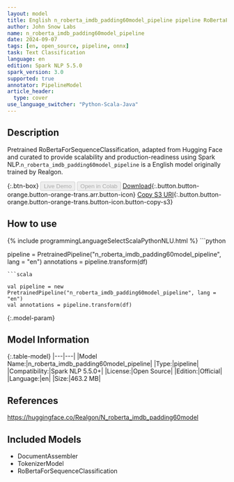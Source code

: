 ```yaml
---
layout: model
title: English n_roberta_imdb_padding60model_pipeline pipeline RoBertaForSequenceClassification from Realgon
author: John Snow Labs
name: n_roberta_imdb_padding60model_pipeline
date: 2024-09-07
tags: [en, open_source, pipeline, onnx]
task: Text Classification
language: en
edition: Spark NLP 5.5.0
spark_version: 3.0
supported: true
annotator: PipelineModel
article_header:
  type: cover
use_language_switcher: "Python-Scala-Java"
---
```


## Description

Pretrained RoBertaForSequenceClassification, adapted from Hugging Face and curated to provide scalability and production-readiness using Spark NLP.`n_roberta_imdb_padding60model_pipeline` is a English model originally trained by Realgon.

{:.btn-box}
<button class="button button-orange" disabled>Live Demo</button>
<button class="button button-orange" disabled>Open in Colab</button>
[Download](https://s3.amazonaws.com/auxdata.johnsnowlabs.com/public/models/n_roberta_imdb_padding60model_pipeline_en_5.5.0_3.0_1725680476123.zip){:.button.button-orange.button-orange-trans.arr.button-icon}
[Copy S3 URI](s3://auxdata.johnsnowlabs.com/public/models/n_roberta_imdb_padding60model_pipeline_en_5.5.0_3.0_1725680476123.zip){:.button.button-orange.button-orange-trans.button-icon.button-copy-s3}

## How to use



<div class="tabs-box" markdown="1">
{% include programmingLanguageSelectScalaPythonNLU.html %}
```python

pipeline = PretrainedPipeline("n_roberta_imdb_padding60model_pipeline", lang = "en")
annotations =  pipeline.transform(df)   

```
```scala

val pipeline = new PretrainedPipeline("n_roberta_imdb_padding60model_pipeline", lang = "en")
val annotations = pipeline.transform(df)

```
</div>

{:.model-param}
## Model Information

{:.table-model}
|---|---|
|Model Name:|n_roberta_imdb_padding60model_pipeline|
|Type:|pipeline|
|Compatibility:|Spark NLP 5.5.0+|
|License:|Open Source|
|Edition:|Official|
|Language:|en|
|Size:|463.2 MB|

## References

https://huggingface.co/Realgon/N_roberta_imdb_padding60model

## Included Models

- DocumentAssembler
- TokenizerModel
- RoBertaForSequenceClassification
